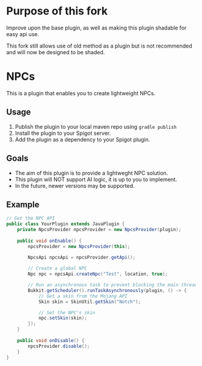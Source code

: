 # Purpose of this fork
Improve upon the base plugin, as well as making this plugin shadable for easy api use.

This fork still allows use of old method as a plugin but is not recommended and will now be designed to be shaded.

# NPCs

This is a plugin that enables you to create lightweight NPCs.

## Usage

1. Publish the plugin to your local maven repo using `gradle publish`
2. Install the plugin to your Spigot server.
3. Add the plugin as a dependency to your Spigot plugin.

## Goals

- The aim of this plugin is to provide a lightweght NPC solution.
- This plugin will NOT support AI logic, it is up to you to implement.
- In the future, newer versions may be supported.

## Example

```java
// Get the NPC API
public class YourPlugin extends JavaPlugin {
    private NpcsProvider npcsProvider = new NpcsProvider(plugin);
    
    public void onEnable() {
        npcsProvider = new NpcsProvider(this);
        
        NpcsApi npcsApi = npcsProvider.getApi();

        // Create a global NPC
        Npc npc = npcsApi.createNpc("Test", location, true);

        // Run an asynchronous task to prevent blocking the main thread 
        Bukkit.getScheduler().runTaskAsynchronously(plugin, () -> {
            // Get a skin from the Mojang API
            Skin skin = SkinUtil.getSkin("Notch");

            // Set the NPC's skin
            npc.setSkin(skin);
        });
    }
    
    public void onDisable() {
        npcsProvider.disable();
    }
}
```
